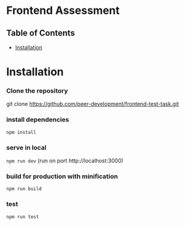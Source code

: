 # Frontend Assessment

## Table of Contents

- [Installation](#installation)

# Installation

### Clone the repository

git clone https://github.com/peer-development/frontend-test-task.git

### install dependencies

`npm install`

### serve in local

`npm run dev` (run on port http://localhost:3000)

### build for production with minification

`npm run build`

### test

`npm run test`

